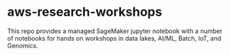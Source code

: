 # aws-research-workshops
This repo provides a managed SageMaker jupyter notebook with a number of notebooks for hands on workshops in data lakes, AI/ML, Batch, IoT, and Genomics. 
